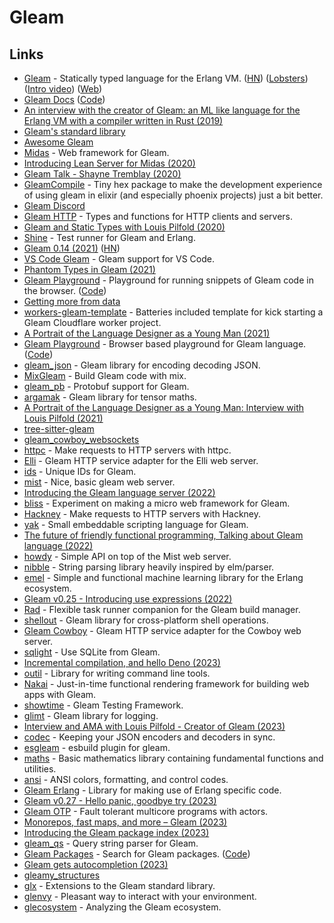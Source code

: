 # Gleam

## Links

- [Gleam](https://github.com/gleam-lang/gleam) - Statically typed language for the Erlang VM. ([HN](https://news.ycombinator.com/item?id=22902462)) ([Lobsters](https://lobste.rs/s/pb008i/v0_9_gleam_statically_typed_language_for)) ([Intro video](https://www.youtube.com/watch?v=ceynSTa1dV4)) ([Web](https://gleam.run/))
- [Gleam Docs](https://gleam.run/documentation/) ([Code](https://github.com/gleam-lang/website))
- [An interview with the creator of Gleam: an ML like language for the Erlang VM with a compiler written in Rust (2019)](https://notamonadtutorial.com/an-interview-with-the-creator-of-gleam-an-ml-like-language-for-the-erlang-vm-with-a-compiler-e94775f60dc7)
- [Gleam's standard library](https://github.com/gleam-lang/stdlib)
- [Awesome Gleam](https://github.com/gleam-lang/awesome-gleam)
- [Midas](https://github.com/midas-framework/midas) - Web framework for Gleam.
- [Introducing Lean Server for Midas (2020)](http://crowdhailer.me/2020-06-23/introducing-lean-server-for-midas/)
- [Gleam Talk - Shayne Tremblay (2020)](https://www.youtube.com/watch?v=qC9RhcWzKdE)
- [GleamCompile](https://github.com/praveenperera/gleam_compile) - Tiny hex package to make the development experience of using gleam in elixir (and especially phoenix projects) just a bit better.
- [Gleam Discord](https://discord.com/invite/Fm8Pwmy)
- [Gleam HTTP](https://github.com/gleam-lang/http) - Types and functions for HTTP clients and servers.
- [Gleam and Static Types with Louis Pilfold (2020)](https://thinkingelixir.com/podcast-episodes/023-gleam-and-static-types-with-louis-pilfold/)
- [Shine](https://github.com/jeffkreeftmeijer/shine) - Test runner for Gleam and Erlang.
- [Gleam 0.14 (2021)](https://gleam.run/news/gleam-v0.14-released/) ([HN](https://news.ycombinator.com/item?id=26185690))
- [VS Code Gleam](https://github.com/gleam-lang/vscode-gleam) - Gleam support for VS Code.
- [Phantom Types in Gleam (2021)](https://blog.pd-andy.dev/phantom-types-in-gleam)
- [Gleam Playground](https://nicklas.xyz/apps/gleam-playground/) - Playground for running snippets of Gleam code in the browser. ([Code](https://github.com/NicklasXYZ/gleam_playground))
- [Getting more from data](https://github.com/midas-framework/project_wisdom)
- [workers-gleam-template](https://github.com/lpil/gleam-cloudflare-worker) - Batteries included template for kick starting a Gleam Cloudflare worker project.
- [A Portrait of the Language Designer as a Young Man (2021)](https://www.youtube.com/watch?v=1jubJ_YDI0k)
- [Gleam Playground](https://johndoneth.github.io/gleam-playground/) - Browser based playground for Gleam language. ([Code](https://github.com/JohnDoneth/gleam-playground))
- [gleam_json](https://github.com/gleam-lang/json) - Gleam library for encoding decoding JSON.
- [MixGleam](https://github.com/gleam-lang/mix_gleam) - Build Gleam code with mix.
- [gleam_pb](https://github.com/bwireman/gleam_pb) - Protobuf support for Gleam.
- [argamak](https://github.com/tynanbe/argamak) - Gleam library for tensor maths.
- [A Portrait of the Language Designer as a Young Man: Interview with Louis Pilfold (2021)](https://serokell.io/blog/interview-with-louis-pilfold)
- [tree-sitter-gleam](https://github.com/gleam-lang/tree-sitter-gleam)
- [gleam_cowboy_websockets](https://github.com/vstreame/gleam_cowboy_websockets)
- [httpc](https://github.com/gleam-lang/httpc) - Make requests to HTTP servers with httpc.
- [Elli](https://github.com/gleam-lang/elli) - Gleam HTTP service adapter for the Elli web server.
- [ids](https://github.com/rvcas/ids) - Unique IDs for Gleam.
- [mist](https://github.com/rawhat/mist) - Nice, basic gleam web server.
- [Introducing the Gleam language server (2022)](https://gleam.run/news/v0.21-introducing-the-gleam-language-server/)
- [bliss](https://github.com/sporto/bliss) - Experiment on making a micro web framework for Gleam.
- [Hackney](https://github.com/gleam-lang/hackney) - Make requests to HTTP servers with Hackney.
- [yak](https://github.com/hayleigh-dot-dev/gleam-yak) - Small embeddable scripting language for Gleam.
- [The future of friendly functional programming, Talking about Gleam language (2022)](https://open.spotify.com/episode/5kQbDiLY65Ujn1ymnugsX4)
- [howdy](https://github.com/mikeyjones/howdy) - Simple API on top of the Mist web server.
- [nibble](https://github.com/hayleigh-dot-dev/gleam-nibble) - String parsing library heavily inspired by elm/parser.
- [emel](https://github.com/mrdimosthenis/emel) - Simple and functional machine learning library for the Erlang ecosystem.
- [Gleam v0.25 - Introducing use expressions (2022)](https://gleam.run/news/v0.25-introducing-use-expressions/)
- [Rad](https://github.com/tynanbe/rad) - Flexible task runner companion for the Gleam build manager.
- [shellout](https://github.com/tynanbe/shellout) - Gleam library for cross-platform shell operations.
- [Gleam Cowboy](https://github.com/gleam-lang/cowboy) - Gleam HTTP service adapter for the Cowboy web server.
- [sqlight](https://github.com/lpil/sqlight) - Use SQLite from Gleam.
- [Incremental compilation, and hello Deno (2023)](https://gleam.run/news/v0.26-incremental-compilation-and-deno/)
- [outil](https://github.com/fabjan/outil) - Library for writing command line tools.
- [Nakai](https://github.com/nakaibuild/nakai) - Just-in-time functional rendering framework for building web apps with Gleam.
- [showtime](https://github.com/JohnBjrk/showtime) - Gleam Testing Framework.
- [glimt](https://github.com/JohnBjrk/glimt) - Gleam library for logging.
- [Interview and AMA with Louis Pilfold - Creator of Gleam (2023)](https://www.youtube.com/watch?v=IlPOUuIZnec)
- [codec](https://github.com/gleam-community/codec) - Keeping your JSON encoders and decoders in sync.
- [esgleam](https://github.com/bwireman/esgleam) - esbuild plugin for gleam.
- [maths](https://github.com/gleam-community/maths) - Basic mathematics library containing fundamental functions and utilities.
- [ansi](https://github.com/gleam-community/ansi) - ANSI colors, formatting, and control codes.
- [Gleam Erlang](https://github.com/gleam-lang/erlang) - Library for making use of Erlang specific code.
- [Gleam v0.27 - Hello panic, goodbye try (2023)](https://gleam.run/news/v0.27-hello-panic-goodbye-try/)
- [Gleam OTP](https://github.com/gleam-lang/otp) - Fault tolerant multicore programs with actors.
- [Monorepos, fast maps, and more – Gleam (2023)](https://gleam.run/news/v0.28-monorepos-fast-maps-and-more/)
- [Introducing the Gleam package index (2023)](https://gleam.run/news/introducing-the-gleam-package-index/)
- [gleam_qs](https://github.com/sporto/gleam_qs) - Query string parser for Gleam.
- [Gleam Packages](https://packages.gleam.run/) - Search for Gleam packages. ([Code](https://github.com/gleam-lang/packages))
- [Gleam gets autocompletion (2023)](https://gleam.run/news/v0.29-gleam-gets-autocompletion/)
- [gleamy_structures](https://github.com/schurhammer/gleamy_structures)
- [glx](https://github.com/maxdeviant/glx) - Extensions to the Gleam standard library.
- [glenvy](https://github.com/maxdeviant/glenvy) - Pleasant way to interact with your environment.
- [glecosystem](https://github.com/maxdeviant/glecosystem) - Analyzing the Gleam ecosystem.
